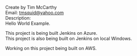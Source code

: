 Create by Tim McCarthy  
Email: tmsquid@yahoo.com  
Description:  
Hello World Example.
  
  
This project is being built Jenkins on Azure.  
This project is also being built on Jenkins on local Windows.  
  
Working on this project being built on AWS.  


 